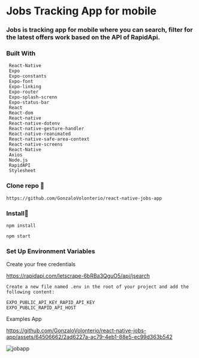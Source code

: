# Jobs Tracking App for mobile

### Jobs is tracking app for mobile where you can search, filter for the latest offers work based on the API of RapidApi.

### Built With

```
 React-Native
 Expo
 Expo-constants
 Expo-font
 Expo-linking
 Expo-router
 Expo-splash-screnn
 Expo-status-bar
 React
 React-dom
 React-native
 React-native-dotenv
 React-native-gesture-handler
 React-native-reanimated
 React-native-safe-area-context
 React-native-screens
 React-Native
 Axios
 Node.js
 RapidAPI
 Stylesheet
```

### Clone repo 🔧

```
https://github.com/GonzaloVolonterio/react-native-jobs-app

```
### Install🔧

```
npm install

npm start
```

 ### Set Up Environment Variables

Create your free credentials

 https://rapidapi.com/letscrape-6bRBa3QguO5/api/jsearch 

```
Create a new file named .env in the root of your project and add the following content:

EXPO_PUBLIC_API_KEY_RAPID_API_KEY
EXPO_PUBLIC_RAPID_API_HOST

```

Examples App

https://github.com/GonzaloVolonterio/react-native-jobs-app/assets/64506662/2ad6227a-ac79-4eb1-88e5-ec99d363b542

![jobapp](https://github.com/GonzaloVolonterio/react-native-jobs-app/assets/64506662/3a2e1a58-215d-49f4-80d9-48b5606dc4b9)




